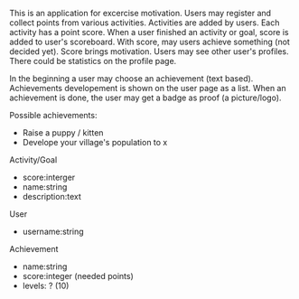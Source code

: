 This is an application for excercise motivation.
Users may register and collect points from various activities.
Activities are added by users.
Each activity has a point score.
When a user finished an activity or goal, score is added to user's scoreboard.
With score, may users achieve something (not decided yet).
Score brings motivation.
Users may see other user's profiles.
There could be statistics on the profile page.

In the beginning a user may choose an achievement (text based).
Achievements developement is shown on the user page as a list.
When an achievement is done, the user may get a badge as proof (a picture/logo).

Possible achievements:
- Raise a puppy / kitten
- Develope your village's population to x

Activity/Goal
- score:interger
- name:string
- description:text

User
- username:string

Achievement
- name:string
- score:integer (needed points)
- levels: ? (10)
